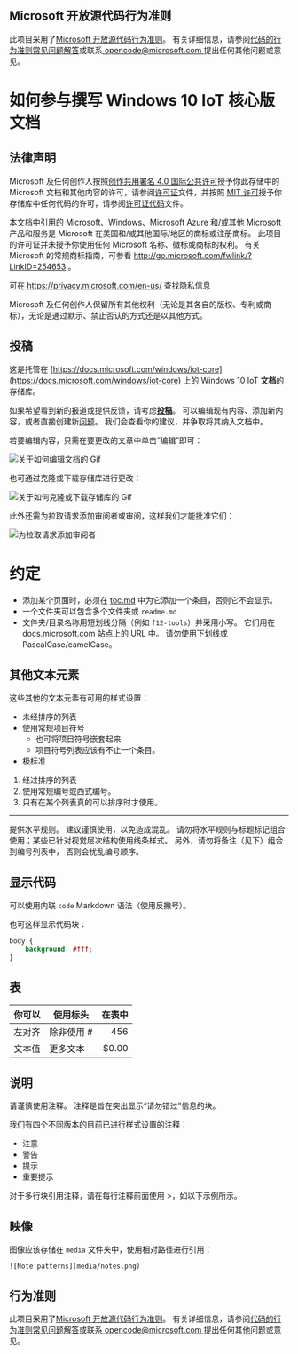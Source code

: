 ## <a name="microsoft-open-source-code-of-conduct"></a>Microsoft 开放源代码行为准则

此项目采用了[Microsoft 开放源代码行为准则](https://opensource.microsoft.com/codeofconduct/)。
有关详细信息，请参阅[代码的行为准则常见问题解答](https://opensource.microsoft.com/codeofconduct/faq/)或联系[ opencode@microsoft.com ](mailto:opencode@microsoft.com)提出任何其他问题或意见。

# <a name="how-to-contribute-to-windows-10-iotcore-documentation"></a>如何参与撰写 Windows 10 IoT 核心版文档

## <a name="legal-notices"></a>法律声明
Microsoft 及任何创作人按照[创作共用署名 4.0 国际公共许可](https://creativecommons.org/licenses/by/4.0/legalcode)授予你此存储中的 Microsoft 文档和其他内容的许可，请参阅[许可证](LICENSE)文件，并按照 [MIT 许可](https://opensource.org/licenses/MIT)授予你存储库中任何代码的许可，请参阅[许可证代码](LICENSE-CODE)文件。

本文档中引用的 Microsoft、Windows、Microsoft Azure 和/或其他 Microsoft 产品和服务是 Microsoft 在美国和/或其他国际/地区的商标或注册商标。
此项目的许可证并未授予你使用任何 Microsoft 名称、徽标或商标的权利。
有关 Microsoft 的常规商标指南，可参看 http://go.microsoft.com/fwlink/?LinkID=254653 。

可在 https://privacy.microsoft.com/en-us/ 查找隐私信息

Microsoft 及任何创作人保留所有其他权利（无论是其各自的版权、专利或商标），无论是通过默示、禁止否认的方式还是以其他方式。

## <a name="contributing"></a>投稿

这是托管在 [https://docs.microsoft.com/windows/iot-core](https://docs.microsoft.com/windows/iot-core) 上的 Windows 10 IoT **文档**的存储库。

如果希望看到新的报道或提供反馈，请考虑[**投稿**](/CONTRIBUTING.md)。  可以编辑现有内容、添加新内容，或者直接创建新[问题](https://github.com/MicrosoftDocs/windows-iotcore-docs/issues)。 我们会查看你的建议，并争取将其纳入文档中。

若要编辑内容，只需在要更改的文章中单击“编辑”即可：

![关于如何编辑文档的 Gif](windows-iotcore/media/edit-doc.gif)


也可通过克隆或下载存储库进行更改：

![关于如何克隆或下载存储库的 Gif](windows-iotcore/media/download-repo.gif)

此外还需为拉取请求添加审阅者或审阅，这样我们才能批准它们：

![为拉取请求添加审阅者](windows-iotcore/media/reviewers.gif)

# <a name="conventions"></a>约定
  - 添加某个页面时，必须在 [toc.md](windows-iotcore/TOC.md) 中为它添加一个条目，否则它不会显示。
  - 一个文件夹可以包含多个文件夹或 `readme.md`
  - 文件夹/目录名称用短划线分隔（例如 `f12-tools`）并采用小写。 它们用在 docs.microsoft.com 站点上的 URL 中。 请勿使用下划线或 PascalCase/camelCase。


## <a name="other-text-elements"></a>其他文本元素

这些其他的文本元素有可用的样式设置：

* 未经排序的列表
* 使用常规项目符号
   * 也可将项目符号嵌套起来
   * 项目符号列表应该有不止一个条目。
* 极标准

1. 经过排序的列表
2. 使用常规编号或西式编号。
3. 只有在某个列表真的可以排序时才使用。

_________________________

提供水平规则。 建议谨慎使用，以免造成混乱。
请勿将水平规则与标题标记组合使用；某些已针对视觉层次结构使用线条样式。
另外，请勿将备注（见下）组合到编号列表中， 否则会扰乱编号顺序。

## <a name="displaying-code"></a>显示代码

可以使用内联 `code` Markdown 语法（使用反撇号）。

也可这样显示代码块：

```css
body {
    background: #fff;
}
```

## <a name="tables"></a>表

| 你可以     | 使用标头 | 在表中    |
|-------------|-------------|-------------:|
| 左对齐| 除非使用 #  | 456          |
| 文本值  | 更多文本   | $0.00        |

## <a name="notes"></a>说明

请谨慎使用注释。 注释是旨在突出显示“请勿错过”信息的块。

我们有四个不同版本的目前已进行样式设置的注释：
- 注意
- 警告
- 提示
- 重要提示


对于多行块引用注释，请在每行注释前面使用 >，如以下示例所示。

## <a name="images"></a>映像

图像应该存储在 `media` 文件夹中，使用相对路径进行引用：

`![Note patterns](media/notes.png)`


## <a name="code-of-conduct"></a>行为准则
此项目采用了[Microsoft 开放源代码行为准则](https://opensource.microsoft.com/codeofconduct/)。 有关详细信息，请参阅[代码的行为准则常见问题解答](https://opensource.microsoft.com/codeofconduct/faq/)或联系[ opencode@microsoft.com ](mailto:opencode@microsoft.com)提出任何其他问题或意见。

